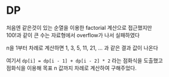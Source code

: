 # DP

처음엔 같은것이 있는 순열을 이용한 factorial 계산으로 접근했지만 <br>
100!과 같이 큰 수는 자료형에서 overflow가 나서 실패하였다

n을 1부터 차례로 계산하면 1, 3, 5, 11, 21, ... 과 같은 결과 값이 나온다 <br>

여기서 `dp[i] = dp[i - 1] + dp[i - 2] * 2`  라는 점화식을 도출했고<br>
점화식을 이용해 목표 n 값까지 차례로 계산하여 구해주었다.
